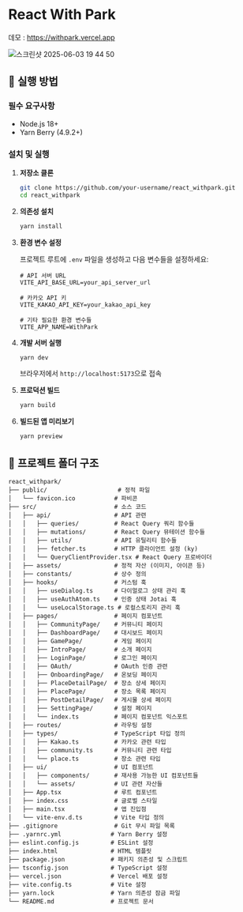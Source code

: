 # React With Park

데모 : https://withpark.vercel.app

![스크린샷 2025-06-03 19 44 50](https://github.com/user-attachments/assets/7086eafd-545e-4cd9-abb7-6b14abbca8e1)

## 🚀 실행 방법

### 필수 요구사항
- Node.js 18+ 
- Yarn Berry (4.9.2+)

### 설치 및 실행

1. **저장소 클론**
   ```bash
   git clone https://github.com/your-username/react_withpark.git
   cd react_withpark
   ```

2. **의존성 설치**
   ```bash
   yarn install
   ```

3. **환경 변수 설정**
   
   프로젝트 루트에 `.env` 파일을 생성하고 다음 변수들을 설정하세요:
   ```env
   # API 서버 URL
   VITE_API_BASE_URL=your_api_server_url
   
   # 카카오 API 키
   VITE_KAKAO_API_KEY=your_kakao_api_key
   
   # 기타 필요한 환경 변수들
   VITE_APP_NAME=WithPark
   ```

4. **개발 서버 실행**
   ```bash
   yarn dev
   ```
   
   브라우저에서 `http://localhost:5173`으로 접속

5. **프로덕션 빌드**
   ```bash
   yarn build
   ```

6. **빌드된 앱 미리보기**
   ```bash
   yarn preview
   ```

## 📁 프로젝트 폴더 구조

```
react_withpark/
├── public/                    # 정적 파일
│   └── favicon.ico           # 파비콘
├── src/                      # 소스 코드
│   ├── api/                  # API 관련
│   │   ├── queries/          # React Query 쿼리 함수들
│   │   ├── mutations/        # React Query 뮤테이션 함수들  
│   │   ├── utils/            # API 유틸리티 함수들
│   │   ├── fetcher.ts        # HTTP 클라이언트 설정 (ky)
│   │   └── QueryClientProvider.tsx # React Query 프로바이더
│   ├── assets/               # 정적 자산 (이미지, 아이콘 등)
│   ├── constants/            # 상수 정의
│   ├── hooks/                # 커스텀 훅
│   │   ├── useDialog.ts      # 다이얼로그 상태 관리 훅
│   │   ├── useAuthAtom.ts    # 인증 상태 Jotai 훅
│   │   └── useLocalStorage.ts # 로컬스토리지 관리 훅
│   ├── pages/                # 페이지 컴포넌트
│   │   ├── CommunityPage/    # 커뮤니티 페이지
│   │   ├── DashboardPage/    # 대시보드 페이지
│   │   ├── GamePage/         # 게임 페이지
│   │   ├── IntroPage/        # 소개 페이지
│   │   ├── LoginPage/        # 로그인 페이지
│   │   ├── OAuth/            # OAuth 인증 관련
│   │   ├── OnboardingPage/   # 온보딩 페이지
│   │   ├── PlaceDetailPage/  # 장소 상세 페이지
│   │   ├── PlacePage/        # 장소 목록 페이지
│   │   ├── PostDetailPage/   # 게시물 상세 페이지
│   │   ├── SettingPage/      # 설정 페이지
│   │   └── index.ts          # 페이지 컴포넌트 익스포트
│   ├── routes/               # 라우팅 설정
│   ├── types/                # TypeScript 타입 정의
│   │   ├── Kakao.ts          # 카카오 관련 타입
│   │   ├── community.ts      # 커뮤니티 관련 타입
│   │   └── place.ts          # 장소 관련 타입
│   ├── ui/                   # UI 컴포넌트
│   │   ├── components/       # 재사용 가능한 UI 컴포넌트들
│   │   └── assets/           # UI 관련 자산들
│   ├── App.tsx               # 루트 컴포넌트
│   ├── index.css             # 글로벌 스타일
│   ├── main.tsx              # 앱 진입점
│   └── vite-env.d.ts         # Vite 타입 정의
├── .gitignore                # Git 무시 파일 목록
├── .yarnrc.yml              # Yarn Berry 설정
├── eslint.config.js         # ESLint 설정
├── index.html               # HTML 템플릿
├── package.json             # 패키지 의존성 및 스크립트
├── tsconfig.json            # TypeScript 설정
├── vercel.json              # Vercel 배포 설정
├── vite.config.ts           # Vite 설정
├── yarn.lock                # Yarn 의존성 잠금 파일
└── README.md                # 프로젝트 문서
```